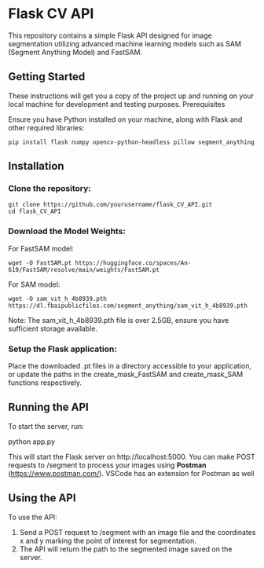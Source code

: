 # Flask CV API
This repository contains a simple Flask API designed for image segmentation utilizing advanced machine learning models such as SAM (Segment Anything Model) and FastSAM.

## Getting Started

These instructions will get you a copy of the project up and running on your local machine for development and testing purposes.
Prerequisites

Ensure you have Python installed on your machine, along with Flask and other required libraries:

    pip install flask numpy opencv-python-headless pillow segment_anything

## Installation

### Clone the repository:

    git clone https://github.com/yourusername/flask_CV_API.git
    cd flask_CV_API

### Download the Model Weights:

For FastSAM model:

    wget -O FastSAM.pt https://huggingface.co/spaces/An-619/FastSAM/resolve/main/weights/FastSAM.pt

For SAM model:

    wget -O sam_vit_h_4b8939.pth https://dl.fbaipublicfiles.com/segment_anything/sam_vit_h_4b8939.pth

Note: The sam_vit_h_4b8939.pth file is over 2.5GB, ensure you have sufficient storage available.

### Setup the Flask application:
Place the downloaded .pt files in a directory accessible to your application, or update the paths in the create_mask_FastSAM and create_mask_SAM functions respectively.

## Running the API

To start the server, run:

python app.py

This will start the Flask server on http://localhost:5000. You can make POST requests to /segment to process your images using **Postman** (https://www.postman.com/). VSCode has an extension for Postman as well

## Using the API

To use the API:

1. Send a POST request to /segment with an image file and the coordinates x and y marking the point of interest for segmentation.
2. The API will return the path to the segmented image saved on the server.
